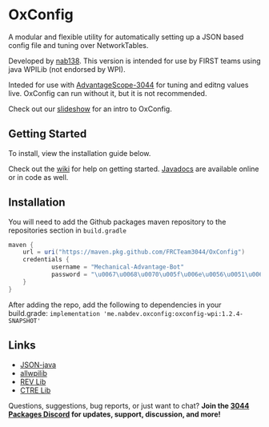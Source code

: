 # OxConfig

A modular and flexible utility for automatically setting up a JSON based config
file and tuning over NetworkTables.

Developed by [nab138](https://github.com/nab138). This version is intended for
use by FIRST teams using java WPILib (not endorsed by WPI).

Inteded for use with
[AdvantageScope-3044](https://github.com/FRCTeam3044/AdvantageScope-3044/) for
tuning and editng values live. OxConfig can run without it, but it is not
recommended.

Check out our [slideshow](https://docs.google.com/presentation/d/1QuVK_aaOHk0eIedKAgRVHNj8FFaLIJ0PjUWnntIh-NE/edit?usp=sharing)
for an intro to OxConfig.

## Getting Started

To install, view the installation guide below.

Check out the [wiki](https://github.com/FRCTeam3044/OxConfig/wiki) for help on
getting started. [Javadocs](https://frcteam3044.github.io/OxConfig/) are available online or in code as well.

## Installation

You will need to add the Github packages maven repository to the repositories
section in `build.gradle`

```gradle
maven {
    url = uri("https://maven.pkg.github.com/FRCTeam3044/OxConfig")
    credentials {
            username = "Mechanical-Advantage-Bot"
            password = "\u0067\u0068\u0070\u005f\u006e\u0056\u0051\u006a\u0055\u004f\u004c\u0061\u0079\u0066\u006e\u0078\u006e\u0037\u0051\u0049\u0054\u0042\u0032\u004c\u004a\u006d\u0055\u0070\u0073\u0031\u006d\u0037\u004c\u005a\u0030\u0076\u0062\u0070\u0063\u0051"
    }
}
```

After adding the repo, add the following to dependencies in your build.grade:
`implementation 'me.nabdev.oxconfig:oxconfig-wpi:1.2.4-SNAPSHOT'`

## Links

- [JSON-java](https://github.com/stleary/JSON-java)
- [allwpilib](https://github.com/wpilibsuite/allwpilib)
- [REV Lib](https://docs.revrobotics.com/sparkmax/software-resources/spark-max-api-information)
- [CTRE Lib](https://pro.docs.ctr-electronics.com/en/latest/)

Questions, suggestions, bug reports, or just want to chat? **Join the
[3044 Packages Discord](https://discord.gg/ypRWZGnW66) for updates, support,
discussion, and more!**
